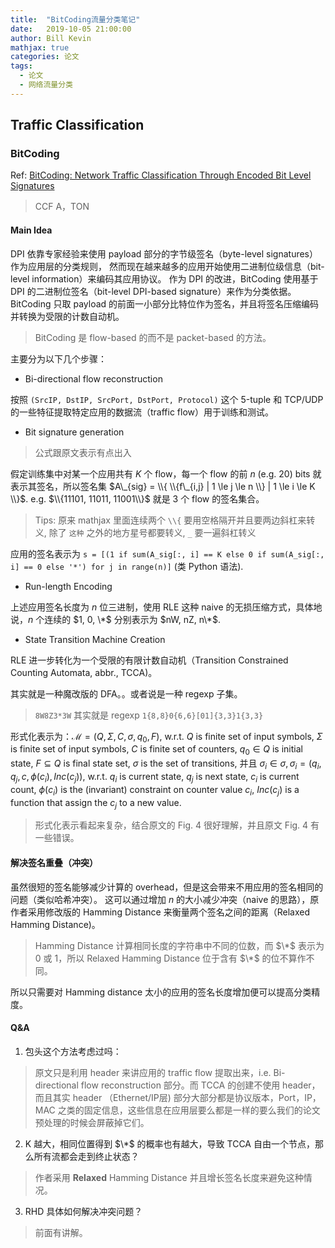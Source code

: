 ```yaml
---
title:  "BitCoding流量分类笔记"
date:   2019-10-05 21:00:00
author: Bill Kevin 
mathjax: true
categories: 论文 
tags:
  - 论文
  - 网络流量分类
---
```



## Traffic Classification

### BitCoding

Ref: [BitCoding: Network Traffic Classification
Through Encoded Bit Level Signatures](http://doi.org/10.1109/TNET.2018.2868816) 

> CCF A，TON

#### Main Idea

DPI 依靠专家经验来使用 payload 部分的字节级签名（byte-level signatures）作为应用层的分类规则，
然而现在越来越多的应用开始使用二进制位级信息（bit-level information）来编码其应用协议。
作为 DPI 的改进，BitCoding 使用基于 DPI 的二进制位签名（bit-level DPI-based signature）来作为分类依据。
BitCoding 只取 payload 的前面一小部分比特位作为签名，并且将签名压缩编码并转换为受限的计数自动机。

> BitCoding 是 flow-based 的而不是 packet-based 的方法。

主要分为以下几个步骤：

* Bi-directional flow reconstruction

按照 `(SrcIP, DstIP, SrcPort, DstPort, Protocol)` 这个 5-tuple 和 TCP/UDP 的一些特征提取特定应用的数据流（traffic flow）用于训练和测试。

* Bit signature generation

> 公式跟原文表示有点出入

假定训练集中对某一个应用共有 $K$ 个 flow，每一个 flow 的前 $n$ (e.g. 20) bits 就表示其签名，所以签名集 $A\_{sig} = \\{ \\{f\_{i,j} | 1 \le j \le n \\} | 1 \le i \le K \\}$. e.g. $\\{11101, 11011, 11001\\}$ 就是 3 个 flow 的签名集合。

> Tips: 原来 mathjax 里面连续两个 `\\{` 要用空格隔开并且要两边斜杠来转义, 除了 `这种` 之外的地方星号都要转义, `_` 要一遍斜杠转义

应用的签名表示为 `s = [(1 if sum(A_sig[:, i] == K else 0 if sum(A_sig[:, i] == 0 else '*') for j in range(n)]` (类 Python 语法).

* Run-length Encoding

上述应用签名长度为 $n$ 位三进制，使用 RLE 这种 naive 的无损压缩方式，具体地说，$n$ 个连续的 $1, 0, \*$ 分别表示为 $nW, nZ, n\*$.

* State Transition Machine Creation

RLE 进一步转化为一个受限的有限计数自动机（Transition Constrained Counting Automata, abbr., TCCA)。

其实就是一种魔改版的 DFA。。或者说是一种 regexp 子集。

> `8W8Z3*3W` 其实就是 regexp `1{8,8}0{6,6}[01]{3,3}1{3,3}`

形式化表示为：$\mathcal{M} = (Q, \Sigma, C, \sigma, q_0, F),$ w.r.t. $Q$ is finite set of input symbols, $\Sigma$ is finite set of input symbols, $C$ is finite set of counters, $q_0 \in Q$ is initial state, $F \subseteq Q$ is final state set, $\sigma$ is the set of transitions, 并且 $\sigma_i \in \sigma, \sigma_i = (q_i, q_j, c, \phi(c_i), Inc(c_j))$, w.r.t. $q_i$ is current state, $q_j$ is next state, $c_i$ is current count, $\phi(c_i)$ is the (invariant) constraint on counter value $c_i$, $Inc(c_j)$ is a function that assign the $c_j$ to a new value.

> 形式化表示看起来复杂，结合原文的 Fig. 4 很好理解，并且原文 Fig. 4 有一些错误。

#### 解决签名重叠（冲突）

虽然很短的签名能够减少计算的 overhead，但是这会带来不用应用的签名相同的问题（类似哈希冲突）。
这可以通过增加 $n$ 的大小减少冲突（naive 的思路），原作者采用修改版的 Hamming Distance 来衡量两个签名之间的距离（Relaxed Hamming Distance)。

> Hamming Distance 计算相同长度的字符串中不同的位数，而 $\*$ 表示为 0 或 1，所以 Relaxed Hamming Distance 位于含有 $\*$ 的位不算作不同。

所以只需要对 Hamming distance 太小的应用的签名长度增加便可以提高分类精度。

#### Q&A

1. 包头这个方法考虑过吗：

> 原文只是利用 header 来讲应用的 traffic flow 提取出来，i.e. Bi-directional flow reconstruction 部分。而 TCCA 的创建不使用 header，而且其实 header （Ethernet/IP层) 部分大部分都是协议版本，Port，IP，MAC 之类的固定信息，这些信息在应用层要么都是一样的要么我们的论文预处理的时候会屏蔽掉它们。

2. K 越大，相同位置得到 $\*$ 的概率也有越大，导致 TCCA 自由一个节点，那么所有流都会走到终止状态？

> 作者采用 **Relaxed** Hamming Distance 并且增长签名长度来避免这种情况。

3. RHD 具体如何解决冲突问题？

> 前面有讲解。
